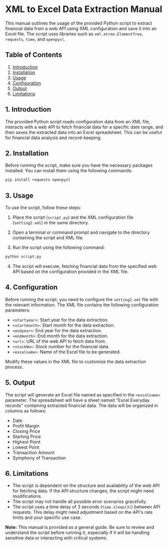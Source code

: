 # XML to Excel Data Extraction Manual

This manual outlines the usage of the provided Python script to extract financial data from a web API using XML configuration and save it into an Excel file. The script uses libraries such as `xml.etree.ElementTree`, `requests`, `time`, and `openpyxl`.

## Table of Contents
1. [Introduction](#introduction)
2. [Installation](#installation)
3. [Usage](#usage)
4. [Configuration](#configuration)
5. [Output](#output)
6. [Limitations](#limitations)

## 1. Introduction <a name="introduction"></a>
The provided Python script reads configuration data from an XML file, interacts with a web API to fetch financial data for a specific date range, and then saves the extracted data into an Excel spreadsheet. This can be useful for financial data analysis and record-keeping.

## 2. Installation <a name="installation"></a>
Before running the script, make sure you have the necessary packages installed. You can install them using the following commands:

```bash
pip install requests openpyxl
```

## 3. Usage <a name="usage"></a>
To use the script, follow these steps:

1. Place the script (`script.py`) and the XML configuration file (`setting2.xml`) in the same directory.

2. Open a terminal or command prompt and navigate to the directory containing the script and XML file.

3. Run the script using the following command:

```bash
python script.py
```

4. The script will execute, fetching financial data from the specified web API based on the configuration provided in the XML file.

## 4. Configuration <a name="configuration"></a>
Before running the script, you need to configure the `setting2.xml` file with the relevant information. The XML file contains the following configuration parameters:

- `<startyear>`: Start year for the data extraction.
- `<startmonth>`: Start month for the data extraction.
- `<endyear>`: End year for the data extraction.
- `<endmonth>`: End month for the data extraction.
- `<url>`: URL of the web API to fetch data from.
- `<stockNo>`: Stock number for the financial data.
- `<excelname>`: Name of the Excel file to be generated.

Modify these values in the XML file to customize the data extraction process.

## 5. Output <a name="output"></a>
The script will generate an Excel file named as specified in the `<excelname>` parameter. The spreadsheet will have a sheet named "Excel Everyday records" containing extracted financial data. The data will be organized in columns as follows:

- Date
- Profit Margin
- Closing Price
- Starting Price
- Highest Point
- Lowest Point
- Transaction Amount
- Symphony of Transaction

## 6. Limitations <a name="limitations"></a>
- The script is dependent on the structure and availability of the web API for fetching data. If the API structure changes, the script might need modifications.
- The script may not handle all possible error scenarios gracefully.
- The script uses a time delay of 3 seconds (`time.sleep(3)`) between API requests. This delay might need adjustment based on the API's rate limits and your specific use case.

**Note:** This manual is provided as a general guide. Be sure to review and understand the script before running it, especially if it will be handling sensitive data or interacting with critical systems.
